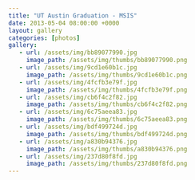 ```yaml
---
title: "UT Austin Graduation - MSIS"
date: 2013-05-04 08:00:00 +0000
layout: gallery
categories: [photos]
gallery:
   - url: /assets/img/bb89077990.jpg
     image_path: /assets/img/thumbs/bb89077990.png
   - url: /assets/img/9cd1e60b1c.jpg
     image_path: /assets/img/thumbs/9cd1e60b1c.png
   - url: /assets/img/4fcfb3e79f.jpg
     image_path: /assets/img/thumbs/4fcfb3e79f.png
   - url: /assets/img/cb6f4c2f82.jpg
     image_path: /assets/img/thumbs/cb6f4c2f82.png
   - url: /assets/img/6c75aeea83.jpg
     image_path: /assets/img/thumbs/6c75aeea83.png
   - url: /assets/img/bdf499724d.jpg
     image_path: /assets/img/thumbs/bdf499724d.png
   - url: /assets/img/a830b94376.jpg
     image_path: /assets/img/thumbs/a830b94376.png
   - url: /assets/img/237d80f8fd.jpg
     image_path: /assets/img/thumbs/237d80f8fd.png
---
```

